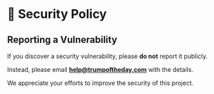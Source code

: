 # 🔐 Security Policy

## Reporting a Vulnerability
If you discover a security vulnerability, please **do not** report it publicly.

Instead, please email **help@trumpoftheday.com** with the details.

We appreciate your efforts to improve the security of this project.
